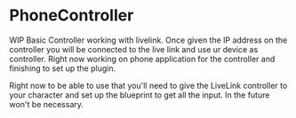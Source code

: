 # PhoneController

WIP
Basic Controller working with livelink. Once given the IP address on the controller you will be connected to the live link and use ur device as controller.
Right now working on phone application for the controller and finishing to set up the plugin.

Right now to be able to use that you'll need to give the LiveLink controller to your character and set up the blueprint to get all the input.
In the future won't be necessary.
